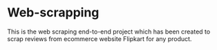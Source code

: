 # Web-scrapping
This is the web scraping end-to-end project which has been created to scrap reviews from ecommerce website Flipkart for any product.
